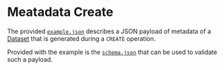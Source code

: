 # Meatadata Create

The provided [`example.json`](example.json) describes a JSON payload of metadata of a [Dataset](https://github.com/JiscRDSS/rdss-canonical-data-model/tree/master/properties/Dataset) that is generated during a `CREATE` operation.

Provided with the example is the [`schema.json`](schema.json) that can be used to validate such a payload.
